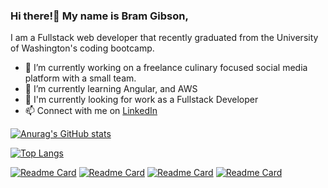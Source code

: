 ### Hi there!👋 My name is Bram Gibson,
I am a Fullstack web developer that recently graduated from the University of Washington's coding bootcamp.

- 🔭 I’m currently working on a freelance culinary focused social media platform with a small team.
- 🌱 I’m currently learning Angular, and AWS
- 💼 I'm currently looking for work as a Fullstack Developer
- 📫 Connect with me on [LinkedIn](https://www.linkedin.com/in/bram-g/)

[![Anurag's GitHub stats](https://github-readme-stats.vercel.app/api?username=Bram-G&theme=tokyonight)](https://github.com/Bram-G/github-readme-stats)


[![Top Langs](https://github-readme-stats.vercel.app/api/top-langs/?username=Bram-G&theme=tokyonight)](https://github.com/Bram-G/github-readme-stats)


[![Readme Card](https://github-readme-stats.vercel.app/api/pin/?username=Bram-G&theme=tokyonight&repo=Bram-Gibson-Portfolio)](https://github.com/Bram-G/Bram-Gibson-Portfolio)
[![Readme Card](https://github-readme-stats.vercel.app/api/pin/?username=Bram-G&theme=tokyonight&repo=Board-Game-Party)](https://github.com/Bram-G/Board-Game-Party)
[![Readme Card](https://github-readme-stats.vercel.app/api/pin/?username=Bram-G&theme=tokyonight&repo=Video-Share)](https://github.com/Bram-G/Video-Share)
[![Readme Card](https://github-readme-stats.vercel.app/api/pin/?username=Bram-G&theme=tokyonight&repo=NoSQL-SocialNetworkAPI)](https://github.com/Bram-G/NoSQL-SocialNetworkAPI)



<!--
**Bram-G/Bram-G** is a ✨ _special_ ✨ repository because its `README.md` (this file) appears on your GitHub profile.

Here are some ideas to get you started:

- 🔭 I’m currently working on ...
- 🌱 I’m currently learning ...
- 👯 I’m looking to collaborate on ...
- 🤔 I’m looking for help with ...
- 💬 Ask me about ...
- 📫 How to reach me: ...
- 😄 Pronouns: ...
- ⚡ Fun fact: ...
-->
